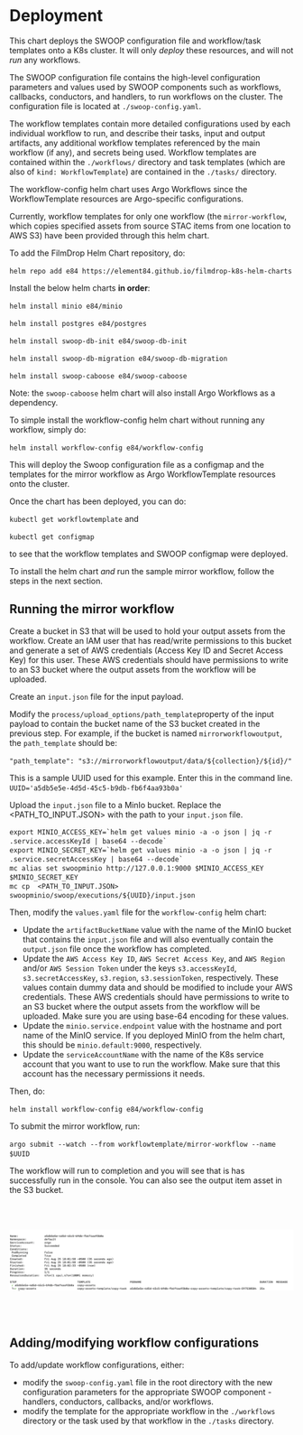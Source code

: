 # Deployment

This chart deploys the SWOOP configuration file and workflow/task templates onto a K8s cluster. It will only _deploy_ these resources, and will not _run_ any workflows.

The SWOOP configuration file contains the high-level configuration parameters and values used by SWOOP components such as workflows, callbacks, conductors, and handlers, to run workflows on the cluster. The configuration file is located at `./swoop-config.yaml`.

The workflow templates contain more detailed configurations used by each individual workflow to run, and describe their tasks, input and output artifacts, any additional workflow templates referenced by the main workflow (if any), and secrets being used. Workflow templates are contained within the `./workflows/` directory and task templates (which are also of `kind: WorkflowTemplate`) are contained in the `./tasks/` directory.

The workflow-config helm chart uses Argo Workflows since the WorkflowTemplate resources are Argo-specific configurations.

Currently, workflow templates for only one workflow (the `mirror-workflow`, which copies specified assets from source STAC items from one location to AWS S3) have been provided through this helm chart.

To add the FilmDrop Helm Chart repository, do:

`helm repo add e84 https://element84.github.io/filmdrop-k8s-helm-charts`

Install the below helm charts **in order**:

`helm install minio e84/minio`

`helm install postgres e84/postgres`

`helm install swoop-db-init e84/swoop-db-init`

`helm install swoop-db-migration e84/swoop-db-migration`

`helm install swoop-caboose e84/swoop-caboose`

Note: the `swoop-caboose` helm chart will also install Argo Workflows as a dependency.

To simple install the workflow-config helm chart without running any workflow, simply do:

`helm install workflow-config e84/workflow-config`

This will deploy the Swoop configuration file as a configmap and the templates for the mirror workflow as Argo WorkflowTemplate resources onto the cluster.

Once the chart has been deployed, you can do:

`kubectl get workflowtemplate` and

`kubectl get configmap`

to see that the workflow templates and SWOOP configmap were deployed.

To install the helm chart _and_ run the sample mirror workflow, follow the steps in the next section.

## Running the mirror workflow

Create a bucket in S3 that will be used to hold your output assets from the workflow. Create an IAM user that has read/write permissions to this bucket and generate a set of AWS credentials (Access Key ID and Secret Access Key) for this user. These AWS credentials should have permissions to write to an S3 bucket where the output assets from the workflow will be uploaded.

Create an `input.json` file for the input payload.

Modify the `process/upload_options/path_template`property of the input payload to contain the bucket name of the S3 bucket created in the previous step. For example, if the bucket is named `mirrorworkflowoutput`, the `path_template` should be:

`"path_template": "s3://mirrorworkflowoutput/data/${collection}/${id}/"`

This is a sample UUID used for this example. Enter this in the command line.
`UUID='a5db5e5e-4d5d-45c5-b9db-fb6f4aa93b0a'`

Upload the `input.json` file to a MinIo bucket. Replace the <PATH_TO_INPUT.JSON> with the path to your `input.json` file.

```
export MINIO_ACCESS_KEY=`helm get values minio -a -o json | jq -r .service.accessKeyId | base64 --decode`
export MINIO_SECRET_KEY=`helm get values minio -a -o json | jq -r .service.secretAccessKey | base64 --decode`
mc alias set swoopminio http://127.0.0.1:9000 $MINIO_ACCESS_KEY $MINIO_SECRET_KEY
mc cp  <PATH_TO_INPUT.JSON> swoopminio/swoop/executions/${UUID}/input.json
```

Then, modify the `values.yaml` file for the `workflow-config` helm chart:

- Update the `artifactBucketName` value with the name of the MinIO bucket that contains the `input.json` file and will also eventually contain the `output.json` file once the workflow has completed.
- Update the `AWS Access Key ID`, `AWS Secret Access Key`, and `AWS Region` and/or `AWS Session Token` under the keys `s3.accessKeyId`, `s3.secretAccessKey`, `s3.region`, `s3.sessionToken`, respectively. These values contain dummy data and should be modified to include your AWS credentials. These AWS credentials should have permissions to write to an S3 bucket where the output assets from the workflow will be uploaded. Make sure you are using base-64 encoding for these values.
- Update the `minio.service.endpoint` value with the hostname and port name of the MinIO service. If you deployed MinIO from the helm chart, this should be `minio.default:9000`, respectively.
- Update the `serviceAccountName` with the name of the K8s service account that you want to use to run the workflow. Make sure that this account has the necessary permissions it needs.

Then, do:

`helm install workflow-config e84/workflow-config`

To submit the mirror workflow, run:

`argo submit --watch --from workflowtemplate/mirror-workflow --name $UUID`

The workflow will run to completion and you will see that is has successfully run in the console. You can also see the output item asset in the S3 bucket.

<br></br>
<p align="center">
  <img src="../../images/mirror-workflow-output.png" alt="Mirror workflow output" width="1000">
</p>
<br></br>

## Adding/modifying workflow configurations

To add/update workflow configurations, either:

- modify the `swoop-config.yaml` file in the root directory with the new configuration parameters for the appropriate SWOOP component - handlers, conductors, callbacks, and/or workflows.
- modify the template for the appropriate workflow in the `./workflows` directory or the task used by that workflow in the `./tasks` directory.
